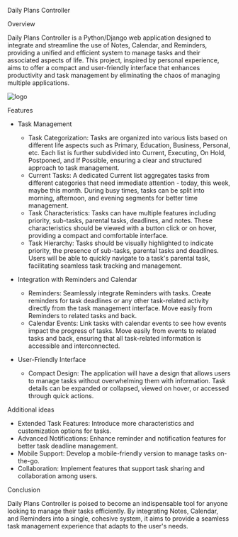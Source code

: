 Daily Plans Controller

Overview

Daily Plans Controller is a Python/Django web application designed to integrate and streamline the use of Notes, Calendar, and Reminders, providing a unified and efficient system to manage tasks and their associated aspects of life.
This project, inspired by personal experience, aims to offer a compact and user-friendly interface that enhances productivity and task management by eliminating the chaos of managing multiple applications.



![logo](https://github.com/inarvos/Daily_Plans_Controller/assets/37037175/8acc8e35-7e02-4fea-88e7-c6dc78e840df)




Features

- Task Management

  - Task Categorization: Tasks are organized into various lists based on different life aspects such as Primary, Education, Business, Personal, etc. Each list is further subdivided into Current, Executing, On Hold, Postponed, and If Possible, ensuring a clear and structured approach to task management.
  - Current Tasks: A dedicated Current list aggregates tasks from different categories that need immediate attention - today, this week, maybe this month. During busy times, tasks can be split into morning, afternoon, and evening segments for better time management.
  - Task Characteristics: Tasks can have multiple features including priority, sub-tasks, parental tasks, deadlines, and notes. These characteristics should be viewed with a button click or on hover, providing a compact and comfortable interface.
  - Task Hierarchy: Tasks should be visually highlighted to indicate priority, the presence of sub-tasks, parental tasks and deadlines. Users will be able to quickly navigate to a task's parental task, facilitating seamless task tracking and management.

- Integration with Reminders and Calendar

  - Reminders: Seamlessly integrate Reminders with tasks. Create reminders for task deadlines or any other task-related activity directly from the task management interface. Move easily from Reminders to related tasks and back.
  - Calendar Events: Link tasks with calendar events to see how events impact the progress of tasks. Move easily from events to related tasks and back, ensuring that all task-related information is accessible and interconnected.

- User-Friendly Interface

  - Compact Design: The application will have a design that allows users to manage tasks without overwhelming them with information. Task details can be expanded or collapsed, viewed on hover, or accessed through quick actions.



Additional ideas

- Extended Task Features: Introduce more characteristics and customization options for tasks.
- Advanced Notifications: Enhance reminder and notification features for better task deadline management.
- Mobile Support: Develop a mobile-friendly version to manage tasks on-the-go.
- Collaboration: Implement features that support task sharing and collaboration among users.



Conclusion

Daily Plans Controller is poised to become an indispensable tool for anyone looking to manage their tasks efficiently. By integrating Notes, Calendar, and Reminders into a single, cohesive system, it aims to provide a seamless task management experience that adapts to the user's needs.
